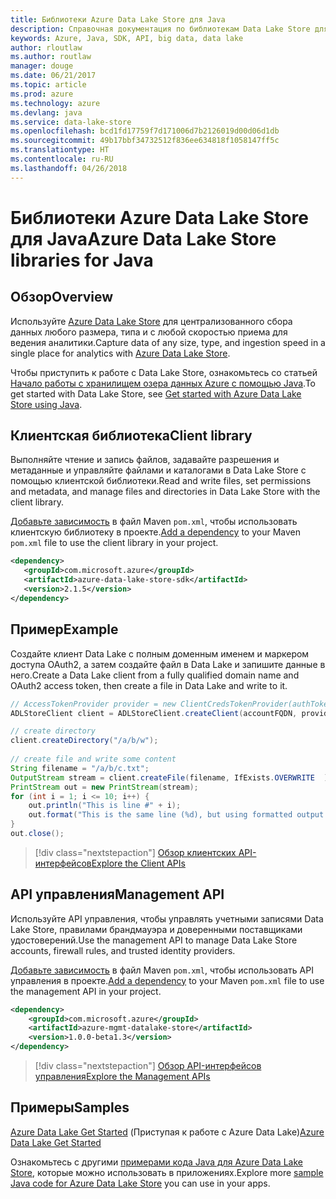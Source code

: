 ```yaml
---
title: Библиотеки Azure Data Lake Store для Java
description: Справочная документация по библиотекам Data Lake Store для Java
keywords: Azure, Java, SDK, API, big data, data lake
author: rloutlaw
ms.author: routlaw
manager: douge
ms.date: 06/21/2017
ms.topic: article
ms.prod: azure
ms.technology: azure
ms.devlang: java
ms.service: data-lake-store
ms.openlocfilehash: bcd1fd17759f7d171006d7b2126019d00d06d1db
ms.sourcegitcommit: 49b17bbf34732512f836ee634818f1058147ff5c
ms.translationtype: HT
ms.contentlocale: ru-RU
ms.lasthandoff: 04/26/2018
---
```

# <a name="azure-data-lake-store-libraries-for-java"></a><span data-ttu-id="9a040-104">Библиотеки Azure Data Lake Store для Java</span><span class="sxs-lookup"><span data-stu-id="9a040-104">Azure Data Lake Store libraries for Java</span></span>

## <a name="overview"></a><span data-ttu-id="9a040-105">Обзор</span><span class="sxs-lookup"><span data-stu-id="9a040-105">Overview</span></span>

<span data-ttu-id="9a040-106">Используйте [Azure Data Lake Store](/azure/data-lake-store/data-lake-store-overview) для централизованного сбора данных любого размера, типа и с любой скоростью приема для ведения аналитики.</span><span class="sxs-lookup"><span data-stu-id="9a040-106">Capture data of any size, type, and ingestion speed in a single place for analytics with [Azure Data Lake Store](/azure/data-lake-store/data-lake-store-overview).</span></span>

<span data-ttu-id="9a040-107">Чтобы приступить к работе с Data Lake Store, ознакомьтесь со статьей [Начало работы с хранилищем озера данных Azure с помощью Java](/azure/data-lake-store/data-lake-store-get-started-java-sdk).</span><span class="sxs-lookup"><span data-stu-id="9a040-107">To get started with Data Lake Store, see [Get started with Azure Data Lake Store using Java](/azure/data-lake-store/data-lake-store-get-started-java-sdk).</span></span>


## <a name="client-library"></a><span data-ttu-id="9a040-108">Клиентская библиотека</span><span class="sxs-lookup"><span data-stu-id="9a040-108">Client library</span></span>

<span data-ttu-id="9a040-109">Выполняйте чтение и запись файлов, задавайте разрешения и метаданные и управляйте файлами и каталогами в Data Lake Store с помощью клиентской библиотеки.</span><span class="sxs-lookup"><span data-stu-id="9a040-109">Read and write files, set permissions and metadata, and manage files and directories in Data Lake Store with the client library.</span></span>

<span data-ttu-id="9a040-110">[Добавьте зависимость](https://maven.apache.org/guides/getting-started/index.html#How_do_I_use_external_dependencies) в файл Maven `pom.xml`, чтобы использовать клиентскую библиотеку в проекте.</span><span class="sxs-lookup"><span data-stu-id="9a040-110">[Add a dependency](https://maven.apache.org/guides/getting-started/index.html#How_do_I_use_external_dependencies) to your Maven `pom.xml` file to use the client library in your project.</span></span>

```XML
<dependency>
   <groupId>com.microsoft.azure</groupId>
   <artifactId>azure-data-lake-store-sdk</artifactId>
   <version>2.1.5</version>
</dependency>
```   

## <a name="example"></a><span data-ttu-id="9a040-111">Пример</span><span class="sxs-lookup"><span data-stu-id="9a040-111">Example</span></span>

<span data-ttu-id="9a040-112">Создайте клиент Data Lake с полным доменным именем и маркером доступа OAuth2, а затем создайте файл в Data Lake и запишите данные в него.</span><span class="sxs-lookup"><span data-stu-id="9a040-112">Create a Data Lake client from a fully qualified domain name and OAuth2 access token, then create a file in Data Lake and write to it.</span></span>

```java
// AccessTokenProvider provider = new ClientCredsTokenProvider(authTokenEndpoint, clientId, clientKey);
ADLStoreClient client = ADLStoreClient.createClient(accountFQDN, provider);

// create directory
client.createDirectory("/a/b/w");
        
// create file and write some content
String filename = "/a/b/c.txt";
OutputStream stream = client.createFile(filename, IfExists.OVERWRITE  );
PrintStream out = new PrintStream(stream);
for (int i = 1; i <= 10; i++) {
    out.println("This is line #" + i);
    out.format("This is the same line (%d), but using formatted output. %n", i);
}
out.close();
```

> [!div class="nextstepaction"]
> [<span data-ttu-id="9a040-113">Обзор клиентских API-интерфейсов</span><span class="sxs-lookup"><span data-stu-id="9a040-113">Explore the Client APIs</span></span>](/java/api/overview/azure/datalakestore/client)


## <a name="management-api"></a><span data-ttu-id="9a040-114">API управления</span><span class="sxs-lookup"><span data-stu-id="9a040-114">Management API</span></span>

<span data-ttu-id="9a040-115">Используйте API управления, чтобы управлять учетными записями Data Lake Store, правилами брандмауэра и доверенными поставщиками удостоверений.</span><span class="sxs-lookup"><span data-stu-id="9a040-115">Use the management API to manage Data Lake Store accounts, firewall rules, and trusted identity providers.</span></span>

<span data-ttu-id="9a040-116">[Добавьте зависимость](https://maven.apache.org/guides/getting-started/index.html#How_do_I_use_external_dependencies) в файл Maven `pom.xml`, чтобы использовать API управления в проекте.</span><span class="sxs-lookup"><span data-stu-id="9a040-116">[Add a dependency](https://maven.apache.org/guides/getting-started/index.html#How_do_I_use_external_dependencies) to your Maven `pom.xml` file to use the management API in your project.</span></span>


```XML
<dependency>
    <groupId>com.microsoft.azure</groupId>
    <artifactId>azure-mgmt-datalake-store</artifactId>
    <version>1.0.0-beta1.3</version>
</dependency>
```

> [!div class="nextstepaction"]
> [<span data-ttu-id="9a040-117">Обзор API-интерфейсов управления</span><span class="sxs-lookup"><span data-stu-id="9a040-117">Explore the Management APIs</span></span>](/java/api/overview/azure/datalakestore/management)

## <a name="samples"></a><span data-ttu-id="9a040-118">Примеры</span><span class="sxs-lookup"><span data-stu-id="9a040-118">Samples</span></span>

<span data-ttu-id="9a040-119">[Azure Data Lake Get Started][1] (Приступая к работе с Azure Data Lake)</span><span class="sxs-lookup"><span data-stu-id="9a040-119">[Azure Data Lake Get Started][1]</span></span> 

[1]: https://github.com/Azure-Samples/data-lake-store-java-upload-download-get-started

<span data-ttu-id="9a040-120">Ознакомьтесь с другими [примерами кода Java для Azure Data Lake Store](https://azure.microsoft.com/resources/samples/?platform=java&term=lake), которые можно использовать в приложениях.</span><span class="sxs-lookup"><span data-stu-id="9a040-120">Explore more [sample Java code for Azure Data Lake Store](https://azure.microsoft.com/resources/samples/?platform=java&term=lake) you can use in your apps.</span></span>
